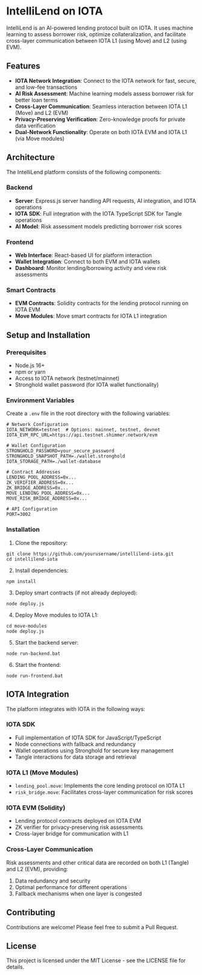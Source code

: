 # IntelliLend on IOTA

IntelliLend is an AI-powered lending protocol built on IOTA. It uses machine learning to assess borrower risk, optimize collateralization, and facilitate cross-layer communication between IOTA L1 (using Move) and L2 (using EVM).

## Features

- **IOTA Network Integration**: Connect to the IOTA network for fast, secure, and low-fee transactions
- **AI Risk Assessment**: Machine learning models assess borrower risk for better loan terms
- **Cross-Layer Communication**: Seamless interaction between IOTA L1 (Move) and L2 (EVM)
- **Privacy-Preserving Verification**: Zero-knowledge proofs for private data verification
- **Dual-Network Functionality**: Operate on both IOTA EVM and IOTA L1 (via Move modules)

## Architecture

The IntelliLend platform consists of the following components:

### Backend

- **Server**: Express.js server handling API requests, AI integration, and IOTA operations
- **IOTA SDK**: Full integration with the IOTA TypeScript SDK for Tangle operations
- **AI Model**: Risk assessment models predicting borrower risk scores

### Frontend

- **Web Interface**: React-based UI for platform interaction
- **Wallet Integration**: Connect to both EVM and IOTA wallets
- **Dashboard**: Monitor lending/borrowing activity and view risk assessments

### Smart Contracts

- **EVM Contracts**: Solidity contracts for the lending protocol running on IOTA EVM
- **Move Modules**: Move smart contracts for IOTA L1 integration

## Setup and Installation

### Prerequisites

- Node.js 16+
- npm or yarn
- Access to IOTA network (testnet/mainnet)
- Stronghold wallet password (for IOTA wallet functionality)

### Environment Variables

Create a `.env` file in the root directory with the following variables:

```
# Network Configuration
IOTA_NETWORK=testnet  # Options: mainnet, testnet, devnet
IOTA_EVM_RPC_URL=https://api.testnet.shimmer.network/evm

# Wallet Configuration
STRONGHOLD_PASSWORD=your_secure_password
STRONGHOLD_SNAPSHOT_PATH=./wallet.stronghold
IOTA_STORAGE_PATH=./wallet-database

# Contract Addresses
LENDING_POOL_ADDRESS=0x...
ZK_VERIFIER_ADDRESS=0x...
ZK_BRIDGE_ADDRESS=0x...
MOVE_LENDING_POOL_ADDRESS=0x...
MOVE_RISK_BRIDGE_ADDRESS=0x...

# API Configuration
PORT=3002
```

### Installation

1. Clone the repository:
```
git clone https://github.com/yourusername/intellilend-iota.git
cd intellilend-iota
```

2. Install dependencies:
```
npm install
```

3. Deploy smart contracts (if not already deployed):
```
node deploy.js
```

4. Deploy Move modules to IOTA L1:
```
cd move-modules
node deploy.js
```

5. Start the backend server:
```
node run-backend.bat
```

6. Start the frontend:
```
node run-frontend.bat
```

## IOTA Integration

The platform integrates with IOTA in the following ways:

### IOTA SDK

- Full implementation of IOTA SDK for JavaScript/TypeScript
- Node connections with fallback and redundancy
- Wallet operations using Stronghold for secure key management
- Tangle interactions for data storage and retrieval

### IOTA L1 (Move Modules)

- `lending_pool.move`: Implements the core lending protocol on IOTA L1
- `risk_bridge.move`: Facilitates cross-layer communication for risk scores

### IOTA EVM (Solidity)

- Lending protocol contracts deployed on IOTA EVM
- ZK verifier for privacy-preserving risk assessments
- Cross-layer bridge for communication with L1

### Cross-Layer Communication

Risk assessments and other critical data are recorded on both L1 (Tangle) and L2 (EVM), providing:

1. Data redundancy and security
2. Optimal performance for different operations
3. Fallback mechanisms when one layer is congested

## Contributing

Contributions are welcome! Please feel free to submit a Pull Request.

## License

This project is licensed under the MIT License - see the LICENSE file for details.
